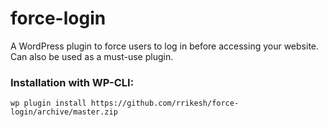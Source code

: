 force-login
===========

A WordPress plugin to force users to log in before accessing your website. Can also be used as a must-use plugin.

### Installation with WP-CLI:

    wp plugin install https://github.com/rrikesh/force-login/archive/master.zip

